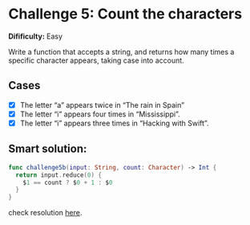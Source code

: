 # Challenge 5: Count the characters

**Difificulty:** Easy

Write a function that accepts a string, and returns how many times a specific character appears, taking case into account.

## Cases
  - [x] The letter “a” appears twice in “The rain in Spain”
  - [x] The letter “i” appears four times in “Mississippi”.
  - [x] The letter “i” appears three times in “Hacking with Swift”.

## Smart solution:
```swift
func challenge5b(input: String, count: Character) -> Int {
  return input.reduce(0) {
    $1 == count ? $0 + 1 : $0
  }
}
```

check resolution [here]().
